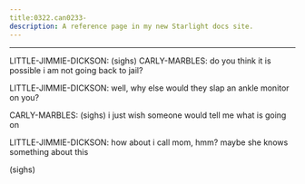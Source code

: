 ```yaml
---
title:0322.can0233-
description: A reference page in my new Starlight docs site.
---
```

----- 
LITTLE-JIMMIE-DICKSON: (sighs) 
CARLY-MARBLES: do you think it is possible i am not going back to jail? 
 
LITTLE-JIMMIE-DICKSON: well, why else would they slap an ankle monitor on you? 
 
CARLY-MARBLES: (sighs) i just wish someone would tell me what is going on
 
LITTLE-JIMMIE-DICKSON: how about i call mom, hmm? 
 maybe she knows something about this
 
(sighs) 
